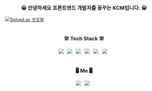 <h3 align="center"><b>😀 안녕하세요 프론트엔드 개발자를 꿈꾸는 KCM입니다. 😀</b></h3>

[![Solved.ac
프로필](http://mazassumnida.wtf/api/v2/generate_badge?boj=kcm4112)](https://solved.ac/kcm4112)
<br></br>


<h3 align="center"><b>🛠 Tech Stack 🛠</b></h3>
<p align="center">
<img src="https://img.shields.io/badge/HTML5-E34F26?style=flat-square&logo=HTML5&logoColor=white"/></a> &nbsp
<img src="https://img.shields.io/badge/CSS3-1572B6?style=flat-square&logo=CSS3&logoColor=white"/></a> &nbsp
<img src="https://img.shields.io/badge/JavaScript-F7DF1E?style=flat-square&logo=JavaScript&logoColor=white"/></a> &nbsp
<img src="https://img.shields.io/badge/React-61DAFB?style=flat-square&logo=React&logoColor=white"/></a> &nbsp
<img src="https://img.shields.io/badge/Node.js-339933?style=flat-square&logo=Node.js&logoColor=white"/></a> &nbsp
<img src="https://img.shields.io/badge/C++-00599C?style=flat-square&logo=C%2B%2B&logoColor=white"/></a> &nbsp
<br></br>
<h3 align="center"><b>🖥 Me 🖥</b></h3>
<p align="center">
<a href="https://chmin.tistory.com/" target = "blank"><img src="https://img.shields.io/badge/Blog-FF5722?style=flat-square&logo=Bloglovin&logoColor=white"/></a> &nbsp
<a href="https://www.instagram.com/ch_min__/"><img src="https://img.shields.io/badge/Instagram-E4405F?style=flat-square&logo=Instagram&logoColor=white"/></a> &nbsp
  
  

